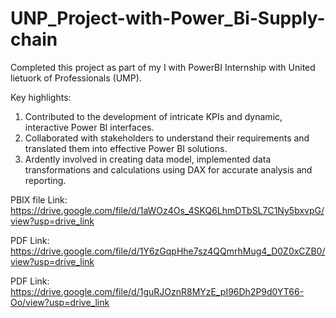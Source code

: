 # UNP_Project-with-Power_Bi-Supply-chain

Completed this project as part of my I with PowerBI Internship with United lietuork of Professionals (UMP).

Key highlights:

1. Contributed to the development of intricate KPIs and dynamic, interactive Power BI interfaces.
2. Collaborated with stakeholders to understand their requirements and translated them into effective Power BI solutions.
3. Ardently involved in creating data model, implemented data transformations and calculations using DAX for accurate analysis and reporting.

PBIX file Link: https://drive.google.com/file/d/1aWOz4Os_4SKQ6LhmDTbSL7C1Ny5bxvpG/view?usp=drive_link

PDF Link: https://drive.google.com/file/d/1Y6zGqpHhe7sz4QQmrhMug4_D0Z0xCZB0/view?usp=drive_link
         
PDF Link: https://drive.google.com/file/d/1guRJOznR8MYzE_pI96Dh2P9d0YT66-Oo/view?usp=drive_link

